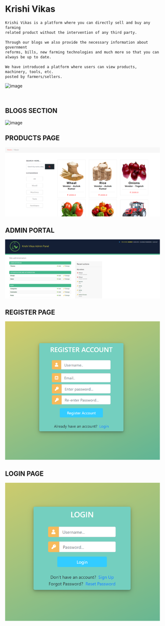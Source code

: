 # Krishi Vikas

```
Krishi Vikas is a platform where you can directly sell and buy any farming 
related product without the intervention of any third party.

Through our blogs we also provide the necessary information about government
reforms, bills, new farming technologies and much more so that you can always be up to date.

We have introduced a platform where users can view products, machinery, tools, etc. 
posted by farmers/sellers.

```
![image](https://user-images.githubusercontent.com/53532851/102768118-9ea24980-43a6-11eb-8c9f-3533c33d75b0.png)

<br>

## BLOGS SECTION

![image](https://user-images.githubusercontent.com/53532851/102813599-1dbb7000-43ef-11eb-9cbb-130995ff8f33.png)

## PRODUCTS PAGE

![](READMEimg/product.png)

## ADMIN PORTAL

![](READMEimg/admin.png)

## REGISTER PAGE

![](READMEimg/register.png)

## LOGIN PAGE

![](READMEimg/login.png)

